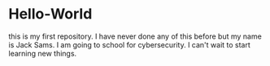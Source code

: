 # Hello-World
this is my first repository. 
I have never done any of this before but my name is Jack Sams. I am going to school for cybersecurity. I can't wait to start learning new things. 
